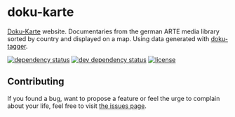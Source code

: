 # doku-karte

[Doku-Karte](https://dokukarte.de) website. Documentaries from the german ARTE media library sorted by country and displayed on a map. Using data generated with [doku-tagger](https://github.com/juliuste/doku-tagger).

[![dependency status](https://img.shields.io/david/juliuste/doku-karte.svg)](https://david-dm.org/juliuste/doku-karte)
[![dev dependency status](https://img.shields.io/david/dev/juliuste/doku-karte.svg)](https://david-dm.org/juliuste/doku-karte#info=devDependencies)
[![license](https://img.shields.io/github/license/juliuste/doku-karte.svg?style=flat)](LICENSE)


## Contributing

If you found a bug, want to propose a feature or feel the urge to complain about your life, feel free to visit [the issues page](https://github.com/juliuste/doku-karte/issues).